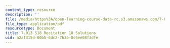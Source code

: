 ```yaml
---
content_type: resource
description: ''
file: /media/https%3A/open-learning-course-data-rc.s3.amazonaws.com/7-013-introductory-biology-spring-2018/a2af315d00b56dc27b3e8c6ee08f3dfe_MIT7_013s18R10S.pdf
file_type: application/pdf
resourcetype: Document
title: 7.013 S18 Recitation 10 Solutions
uid: a2af315d-00b5-6dc2-7b3e-8c6ee08f3dfe
---
```

